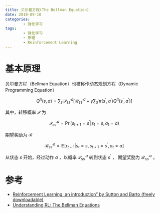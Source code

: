 ```yaml
---
title: 贝尔曼方程(The Bellman Equation)
date: 2018-09-10 
categories: 
		- 强化学习
tags:  
		- 强化学习
		- 原理
		- Reinforcement Learning
---
```


# 基本原理
贝尔曼方程（Bellman Equation）也被称作动态规划方程（Dynamic Programming Equation）

$$
Q^{\pi}(s, a)=\sum_{s^{\prime}} \mathcal{P}_{s s^{\prime}}^{a}\left[\mathcal{R}_{s s^{\prime}}^{a}+\gamma \sum_{a^{\prime}} \pi\left(s^{\prime}, a^{\prime}\right) Q^{\pi}\left(s^{\prime}, a^{\prime}\right)\right]
$$

其中，转移概率 $\mathcal{P}$ 为

$$
\mathcal{P}_{s s^{\prime}}^{a}=\operatorname{Pr}\left(s_{t+1}=s^{\prime} | s_{t}=s, a_{t}=a\right)
$$


期望奖励为 $\mathcal{R}$ 

$$
\mathcal{R}_{s s^{\prime}}^{a}=\mathbb{E}\left[r_{t+1} | s_{t}=s, s_{t+1}=s^{\prime}, a_{t}=a\right]
$$

从状态 $s$ 开始，经过动作 $a$ ，以概率 $\mathcal{P}_{s s^{\prime}}^{a}$ 转到状态 $s^{\prime}$ ， 期望奖励为 $\mathcal{R}_{s s^{\prime}}^{a}$ 。




# 参考
-   [Reinforcement Learning: an introduction” by Sutton and Barto (freely downloadable)](http://incompleteideas.net/book/the-book-2nd.html)
-   [Understanding RL: The Bellman Equations](https://joshgreaves.com/reinforcement-learning/understanding-rl-the-bellman-equations/)